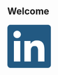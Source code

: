 ## Welcome

<a href="https://www.linkedin.com/in/luiscabrerogarcia/?locale=en_US">
	<img src="img/linkedin.png" alt="Luis Cabrero on Linkedin!" style="max-width: 100px;"/>
</a>